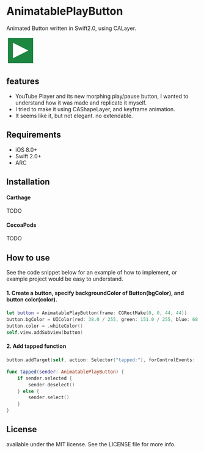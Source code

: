 # AnimatablePlayButton

Animated Button written in Swift2.0, using CALayer.

![sample](Screenshots/example01.gif)

## features
- YouTube Player and its new morphing play/pause button, I wanted to understand how it was made and replicate it myself.
- I tried to make it using CAShapeLayer, and keyframe animation. 
- It seems like it, but not elegant. no extendable.

## Requirements
- iOS 8.0+
- Swift 2.0+
- ARC

## Installation
#### Carthage
TODO

#### CocoaPods
TODO

## How to use
See the code snippet below for an example of how to implement, or example project would be easy to understand.

#### 1. Create a button, specify backgroundColor of Button(bgColor), and button color(color).
```swift
let button = AnimatablePlayButton(frame: CGRectMake(0, 0, 44, 44))
button.bgColor = UIColor(red: 38.0 / 255, green: 151.0 / 255, blue: 68.0 / 255, alpha: 1)
button.color = .whiteColor()
self.view.addSubview(button)
```

#### 2. Add tapped function
```swift
button.addTarget(self, action: Selector("tapped:"), forControlEvents: .TouchUpInside)
```
```swift
func tapped(sender: AnimatablePlayButton) {
    if sender.selected {
        sender.deselect()
    } else {
        sender.select()
    }
}
```

## License
available under the MIT license. See the LICENSE file for more info.

